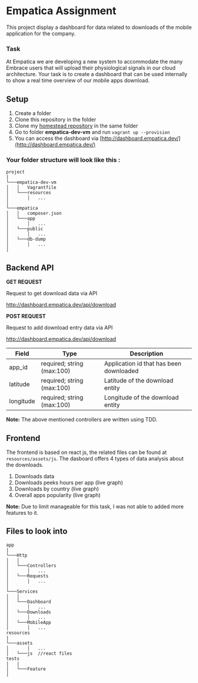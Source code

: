 # Empatica Assignment

This project display a dashboard for data related to downloads
of the mobile application for the company.

### Task

At Empatica we are developing a new system to accommodate the many Embrace users that
will upload their physiological signals in our cloud architecture. 
Your task is to create a dashboard that can be used internally to show a real time overview of our mobile apps download.

## Setup

1. Create a folder
2. Clone this repository in the folder
3. Clone my [homestead repository](https://github.com/mubasharkk/empatica-dev-vm) in the same folder
4. Go to folder **empatica-dev-vm** and run `vagrant up --provision`             
5. You can access the dashboard via [http://dashboard.empatica.dev/](http://dashboard.empatica.dev/)

### Your folder structure will look like this :
```
project
|
└───empatica-dev-vm
│   │   Vagrantfile
│   └───resources
│       │   ...
│ 
└───empatica
│   │   composer.json
│   └───app
│       │   ...
│   └───public
│       │   ...
│   └───db-dump
│       │   ...
│   
```


## Backend API


**GET REQUEST**

Request to get download data via API

http://dashboard.empatica.dev/api/download

**POST REQUEST**

Request to add download entry data via API

http://dashboard.empatica.dev/api/download

|Field|Type|Description|
| ----- |-----| ----- |
|app_id| required; string (max:100)|Application id that has been downloaded|
|latitude| required; string (max:100)|Latitude of the download entity|
|longitude| required; string (max:100)|Longitude of the download entity|

**Note:** The above mentioned controllers are written using TDD.

## Frontend 

The frontend is based on react js, the related files can be found at ```resources/assets/js```.
The dasboard offers 4 types of data analysis about the downloads.

1. Downloads data
2. Downloads peeks hours per app (live graph)
3. Downloads by country (live graph)
4. Overall apps popularity (live graph)

**Note:** Due to limit manageable for this task, I was not able to added more features to it.

## Files to look into

```
app
|
└───Http
│   │   
│   └───Controllers
│       │   ...
│   └───Requests
│       │   ...
│ 
└───Services
│   │   
│   └───Dashboard
│       │   ...
│   └───Downloads
│       │   ...
│   └───MobileApp
│       │   ...
resources
|
└───assets
│       │   ...
│   └───js  //react files
tests
|   |
│   └───Feature
│    
```